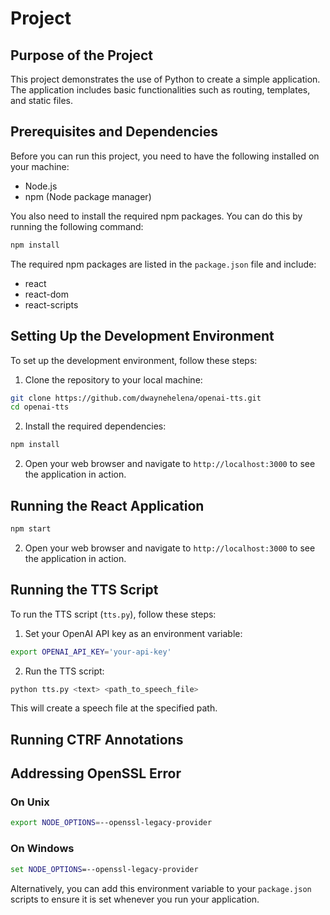 # Project

## Purpose of the Project

This project demonstrates the use of Python to create a simple application. The application includes basic functionalities such as routing, templates, and static files.

## Prerequisites and Dependencies

Before you can run this project, you need to have the following installed on your machine:

- Node.js
- npm (Node package manager)

You also need to install the required npm packages. You can do this by running the following command:

```bash
npm install
```

The required npm packages are listed in the `package.json` file and include:

- react
- react-dom
- react-scripts

## Setting Up the Development Environment

To set up the development environment, follow these steps:

1. Clone the repository to your local machine:

```bash
git clone https://github.com/dwaynehelena/openai-tts.git
cd openai-tts
```

2. Install the required dependencies:

```bash
npm install
```

2. Open your web browser and navigate to `http://localhost:3000` to see the application in action.

## Running the React Application

```bash
npm start
```

2. Open your web browser and navigate to `http://localhost:3000` to see the application in action.

## Running the TTS Script

To run the TTS script (`tts.py`), follow these steps:

1. Set your OpenAI API key as an environment variable:

```bash
export OPENAI_API_KEY='your-api-key'
```

2. Run the TTS script:

```bash
python tts.py <text> <path_to_speech_file>
```

This will create a speech file at the specified path.

## Running CTRF Annotations


## Addressing OpenSSL Error

### On Unix

```bash
export NODE_OPTIONS=--openssl-legacy-provider
```

### On Windows

```cmd
set NODE_OPTIONS=--openssl-legacy-provider
```

Alternatively, you can add this environment variable to your `package.json` scripts to ensure it is set whenever you run your application.
